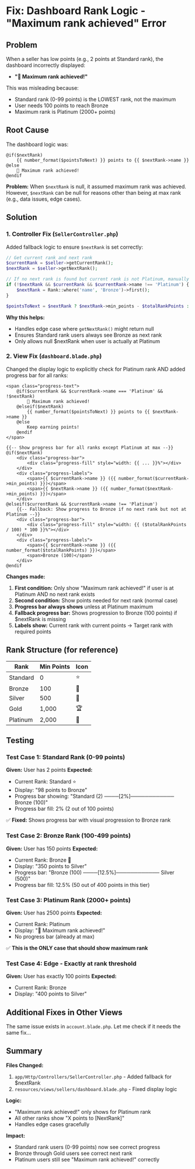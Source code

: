 # Fix: Dashboard Rank Logic - "Maximum rank achieved" Error

## Problem

When a seller has low points (e.g., 2 points at Standard rank), the dashboard incorrectly displayed:
- **"🎉 Maximum rank achieved!"**

This was misleading because:
- Standard rank (0-99 points) is the LOWEST rank, not the maximum
- User needs 100 points to reach Bronze
- Maximum rank is Platinum (2000+ points)

## Root Cause

The dashboard logic was:
```blade
@if($nextRank)
    {{ number_format($pointsToNext) }} points to {{ $nextRank->name }}
@else
    🎉 Maximum rank achieved!
@endif
```

**Problem:** When `$nextRank` is null, it assumed maximum rank was achieved. However, `$nextRank` can be null for reasons other than being at max rank (e.g., data issues, edge cases).

## Solution

### 1. Controller Fix (`SellerController.php`)

Added fallback logic to ensure `$nextRank` is set correctly:

```php
// Get current rank and next rank
$currentRank = $seller->getCurrentRank();
$nextRank = $seller->getNextRank();

// If no next rank is found but current rank is not Platinum, manually get Bronze rank
if (!$nextRank && $currentRank && $currentRank->name !== 'Platinum') {
    $nextRank = Rank::where('name', 'Bronze')->first();
}

$pointsToNext = $nextRank ? $nextRank->min_points - $totalRankPoints : 0;
```

**Why this helps:**
- Handles edge case where `getNextRank()` might return null
- Ensures Standard rank users always see Bronze as next rank
- Only allows null $nextRank when user is actually at Platinum

### 2. View Fix (`dashboard.blade.php`)

Changed the display logic to explicitly check for Platinum rank AND added progress bar for all ranks:

```blade
<span class="progress-text">
    @if($currentRank && $currentRank->name === 'Platinum' && !$nextRank)
        🎉 Maximum rank achieved!
    @elseif($nextRank)
        {{ number_format($pointsToNext) }} points to {{ $nextRank->name }}
    @else
        Keep earning points!
    @endif
</span>

{{-- Show progress bar for all ranks except Platinum at max --}}
@if($nextRank)
    <div class="progress-bar">
        <div class="progress-fill" style="width: {{ ... }}%"></div>
    </div>
    <div class="progress-labels">
        <span>{{ $currentRank->name }} ({{ number_format($currentRank->min_points) }})</span>
        <span>{{ $nextRank->name }} ({{ number_format($nextRank->min_points) }})</span>
    </div>
@elseif($currentRank && $currentRank->name !== 'Platinum')
    {{-- Fallback: Show progress to Bronze if no next rank but not at Platinum --}}
    <div class="progress-bar">
        <div class="progress-fill" style="width: {{ ($totalRankPoints / 100) * 100 }}%"></div>
    </div>
    <div class="progress-labels">
        <span>{{ $currentRank->name }} ({{ number_format($totalRankPoints) }})</span>
        <span>Bronze (100)</span>
    </div>
@endif
```

**Changes made:**
1. **First condition:** Only show "Maximum rank achieved!" if user is at Platinum AND no next rank exists
2. **Second condition:** Show points needed for next rank (normal case)
3. **Progress bar always shows** unless at Platinum maximum
4. **Fallback progress bar:** Shows progression to Bronze (100 points) if $nextRank is missing
5. **Labels show:** Current rank with current points → Target rank with required points

## Rank Structure (for reference)

| Rank | Min Points | Icon |
|------|-----------|------|
| Standard | 0 | ⭐ |
| Bronze | 100 | 🥉 |
| Silver | 500 | 🥈 |
| Gold | 1,000 | 🏆 |
| Platinum | 2,000 | 💎 |

## Testing

### Test Case 1: Standard Rank (0-99 points)
**Given:** User has 2 points
**Expected:**
- Current Rank: Standard ⭐
- Display: "98 points to Bronze"
- Progress bar showing: "Standard (2) ────[2%]──────────── Bronze (100)"
- Progress bar fill: 2% (2 out of 100 points)

✅ **Fixed:** Shows progress bar with visual progression to Bronze rank

### Test Case 2: Bronze Rank (100-499 points)
**Given:** User has 150 points
**Expected:**
- Current Rank: Bronze 🥉
- Display: "350 points to Silver"
- Progress bar: "Bronze (100) ────[12.5%]──────────── Silver (500)"
- Progress bar fill: 12.5% (50 out of 400 points in this tier)

### Test Case 3: Platinum Rank (2000+ points)
**Given:** User has 2500 points
**Expected:**
- Current Rank: Platinum
- Display: "🎉 Maximum rank achieved!"
- No progress bar (already at max)

✅ **This is the ONLY case that should show maximum rank**

### Test Case 4: Edge - Exactly at rank threshold
**Given:** User has exactly 100 points
**Expected:**
- Current Rank: Bronze
- Display: "400 points to Silver"

## Additional Fixes in Other Views

The same issue exists in `account.blade.php`. Let me check if it needs the same fix...

## Summary

**Files Changed:**
1. `app/Http/Controllers/SellerController.php` - Added fallback for $nextRank
2. `resources/views/sellers/dashboard.blade.php` - Fixed display logic

**Logic:**
- "Maximum rank achieved!" only shows for Platinum rank
- All other ranks show "X points to [NextRank]"
- Handles edge cases gracefully

**Impact:**
- Standard rank users (0-99 points) now see correct progress
- Bronze through Gold users see correct next rank
- Platinum users still see "Maximum rank achieved!" correctly
